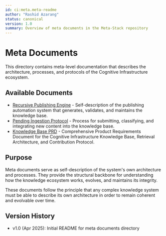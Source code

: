 ```yaml
---
id: ci:meta.meta-readme
author: "Rashid Azarang"
status: canonical
version: 1.0
summary: Overview of meta documents in the Meta-Stack repository
---
```


# Meta Documents

This directory contains meta-level documentation that describes the architecture, processes, and protocols of the Cognitive Infrastructure ecosystem.

## Available Documents

- [Recursive Publishing Engine](recursive-publishing-engine.md) - Self-description of the publishing automation system that generates, validates, and maintains the knowledge base.
- [Pending Ingestion Protocol](pending-ingestion-instruction.md) - Process for submitting, classifying, and integrating new content into the knowledge base.
- [Knowledge Base PRD](cognitive-infrastructure-knowledge-base.md) - Comprehensive Product Requirements Document for the Cognitive Infrastructure Knowledge Base, Retrieval Architecture, and Contribution Protocol.

## Purpose

Meta documents serve as self-description of the system's own architecture and processes. They provide the structural backbone for understanding how the knowledge ecosystem works, evolves, and maintains its integrity.

These documents follow the principle that any complex knowledge system must be able to describe its own architecture in order to remain coherent and evolvable over time.

## Version History

- v1.0 (Apr 2025): Initial README for meta documents directory 